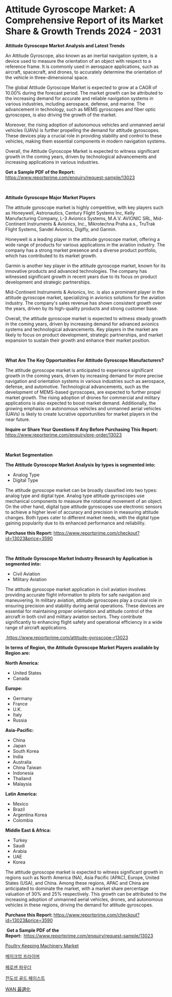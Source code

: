 <p><h1>Attitude Gyroscope Market: A Comprehensive Report of its Market Share & Growth Trends 2024 - 2031</h1></p><p><strong>Attitude Gyroscope Market Analysis and Latest Trends</strong></p>
<p><p>An Attitude Gyroscope, also known as an inertial navigation system, is a device used to measure the orientation of an object with respect to a reference frame. It is commonly used in aerospace applications, such as aircraft, spacecraft, and drones, to accurately determine the orientation of the vehicle in three-dimensional space.</p><p>The global Attitude Gyroscope Market is expected to grow at a CAGR of 10.00% during the forecast period. The market growth can be attributed to the increasing demand for accurate and reliable navigation systems in various industries, including aerospace, defense, and marine. The advancement in technology, such as MEMS gyroscopes and fiber optic gyroscopes, is also driving the growth of the market.</p><p>Moreover, the rising adoption of autonomous vehicles and unmanned aerial vehicles (UAVs) is further propelling the demand for attitude gyroscopes. These devices play a crucial role in providing stability and control to these vehicles, making them essential components in modern navigation systems.</p><p>Overall, the Attitude Gyroscope Market is expected to witness significant growth in the coming years, driven by technological advancements and increasing applications in various industries.</p></p>
<p><strong>Get a Sample PDF of the Report:&nbsp;</strong> <a href="https://www.reportprime.com/enquiry/request-sample/13023">https://www.reportprime.com/enquiry/request-sample/13023</a></p>
<p>&nbsp;</p>
<p><strong>Attitude Gyroscope Major Market Players</strong></p>
<p><p>The attitude gyroscope market is highly competitive, with key players such as Honeywell, Astronautics, Century Flight Systems Inc, Kelly Manufacturing Company, L-3 Avionics Systems, M.A.V. AVIONIC SRL, Mid-Continent Instruments & Avionics, Inc., Mikrotechna Praha a.s., TruTrak Flight Systems, Sandel Avionics, Digifly, and Garmin.</p><p>Honeywell is a leading player in the attitude gyroscope market, offering a wide range of products for various applications in the aviation industry. The company has a strong market presence and a diverse product portfolio, which has contributed to its market growth.</p><p>Garmin is another key player in the attitude gyroscope market, known for its innovative products and advanced technologies. The company has witnessed significant growth in recent years due to its focus on product development and strategic partnerships.</p><p>Mid-Continent Instruments & Avionics, Inc. is also a prominent player in the attitude gyroscope market, specializing in avionics solutions for the aviation industry. The company's sales revenue has shown consistent growth over the years, driven by its high-quality products and strong customer base.</p><p>Overall, the attitude gyroscope market is expected to witness steady growth in the coming years, driven by increasing demand for advanced avionics systems and technological advancements. Key players in the market are likely to focus on product development, strategic partnerships, and market expansion to sustain their growth and enhance their market position.</p></p>
<p>&nbsp;</p>
<p><strong>What Are The Key Opportunities For Attitude Gyroscope Manufacturers?</strong></p>
<p><p>The attitude gyroscope market is anticipated to experience significant growth in the coming years, driven by increasing demand for more precise navigation and orientation systems in various industries such as aerospace, defense, and automotive. Technological advancements, such as the development of MEMS-based gyroscopes, are expected to further propel market growth. The rising adoption of drones for commercial and military applications is also expected to boost market demand. Additionally, the growing emphasis on autonomous vehicles and unmanned aerial vehicles (UAVs) is likely to create lucrative opportunities for market players in the near future.</p></p>
<p><strong>Inquire or Share Your Questions If Any Before Purchasing This Report:</strong> <a href="https://www.reportprime.com/enquiry/pre-order/13023">https://www.reportprime.com/enquiry/pre-order/13023</a></p>
<p>&nbsp;</p>
<p><strong>Market Segmentation</strong></p>
<p><strong>The Attitude Gyroscope Market Analysis by types is segmented into:</strong></p>
<p><ul><li>Analog Type</li><li>Digital Type</li></ul></p>
<p><p>The attitude gyroscope market can be broadly classified into two types: analog type and digital type. Analog type attitude gyroscopes use mechanical components to measure the rotational movement of an object. On the other hand, digital type attitude gyroscopes use electronic sensors to achieve a higher level of accuracy and precision in measuring attitude changes. Both types cater to different market needs, with the digital type gaining popularity due to its enhanced performance and reliability.</p></p>
<p><strong>Purchase this Report:&nbsp;</strong><a href="https://www.reportprime.com/checkout?id=13023&price=3590">https://www.reportprime.com/checkout?id=13023&price=3590</a></p>
<p>&nbsp;</p>
<p><strong>The Attitude Gyroscope Market Industry Research by Application is segmented into:</strong></p>
<p><ul><li>Civil Aviation</li><li>Military Aviation</li></ul></p>
<p><p>The attitude gyroscope market application in civil aviation involves providing accurate flight information to pilots for safe navigation and maneuvering. In military aviation, attitude gyroscopes play a crucial role in ensuring precision and stability during aerial operations. These devices are essential for maintaining proper orientation and attitude control of the aircraft in both civil and military aviation sectors. They contribute significantly to enhancing flight safety and operational efficiency in a wide range of aircraft applications.</p></p>
<p><a href="https://www.reportprime.com/attitude-gyroscope-r13023">&nbsp;https://www.reportprime.com/attitude-gyroscope-r13023</a></p>
<p><strong>In terms of Region, the Attitude Gyroscope Market Players available by Region are:</strong></p>
<p>
    <p> <strong> North America: </strong>
        <ul>
            <li>United States</li>
            <li>Canada</li>
        </ul>
        </p> 
    <p> <strong> Europe: </strong>
        <ul>
            <li>Germany</li>
            <li>France</li>
            <li>U.K.</li>
            <li>Italy</li>
            <li>Russia</li>
        </ul>
        </p> 
    <p> <strong> Asia-Pacific: </strong>
        <ul>
            <li>China</li>
            <li>Japan</li>
            <li>South Korea</li>
            <li>India</li>
            <li>Australia</li>
            <li>China Taiwan</li>
            <li>Indonesia</li>
            <li>Thailand</li>
            <li>Malaysia</li>
        </ul>
        </p> 
    <p> <strong> Latin America: </strong>
        <ul>
            <li>Mexico</li>
            <li>Brazil</li>
            <li>Argentina Korea</li>
            <li>Colombia</li>
        </ul>
        </p> 
    <p> <strong> Middle East & Africa: </strong>
        <ul>
            <li>Turkey</li>
            <li>Saudi</li>
            <li>Arabia</li>
            <li>UAE</li>
            <li>Korea</li>
        </ul>
    </p>
    </p>
<p><p>The attitude gyroscope market is expected to witness significant growth in regions such as North America (NA), Asia Pacific (APAC), Europe, United States (USA), and China. Among these regions, APAC and China are anticipated to dominate the market, with a market share percentage valuation of 30% and 25% respectively. This growth can be attributed to the increasing adoption of unmanned aerial vehicles, drones, and autonomous vehicles in these regions, driving the demand for attitude gyroscopes.</p></p>
<p><strong>Purchase this Report: </strong><a href="https://www.reportprime.com/checkout?id=13023&price=3590">https://www.reportprime.com/checkout?id=13023&price=3590</a></p>
<p>&nbsp;<strong>Get a Sample PDF of the Report:&nbsp;&nbsp;</strong><a href="https://www.reportprime.com/enquiry/request-sample/13023">https://www.reportprime.com/enquiry/request-sample/13023</a></p>
<p><strong></strong></p>
<p><p><a href="https://github.com/jodemen/Market-Research-Report-List-2/blob/main/poultry-keeping-machinery-market.md">Poultry Keeping Machinery Market</a></p><p><a href="https://github.com/vseigx30c9a1j/Market-Research-Report-List-1/blob/main/592779819238.md">메이크업 프라이머</a></p><p><a href="https://medium.com/@bereniceroberts1978/%ED%8E%98%EB%A1%9C%EC%84%B8%ED%8E%9C-%EB%B6%84%EB%A7%90-%EC%8B%9C%EC%9E%A5-%EC%A0%90%EC%9C%A0%EC%9C%A8-%EC%A7%84%ED%99%94-%EB%B0%8F-%EC%8B%9C%EC%9E%A5-%EC%84%B1%EC%9E%A5-%ED%8A%B8%EB%A0%8C%EB%93%9C-2024-2031-c3d2a94c8756">페로센 파우더</a></p><p><a href="https://medium.com/@lizaheller2023/%EC%A0%84%EB%8F%84%EC%84%B1-%EA%B8%88%ED%8E%98%EC%9D%B4%EC%8A%A4%ED%8A%B8-%EC%8B%9C%EC%9E%A5-%EB%B6%84%EC%84%9D-%EA%B8%80%EB%A1%9C%EB%B2%8C-%EC%82%B0%EC%97%85-%EC%A0%84%EB%A7%9D-%EB%B0%8F-%EC%98%88%EC%B8%A1-2024%EB%85%84%EB%B6%80%ED%84%B0-2031%EB%85%84-0a7f548e83d1">전도성 골드 페이스트</a></p><p><a href="https://github.com/EthanMorar2011/Market-Research-Report-List-1/blob/main/115542220779.md">WAN 最適化</a></p></p>